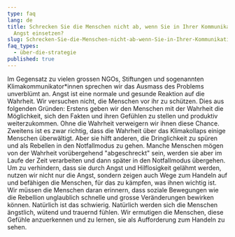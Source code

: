 ```yaml
---
type: faq
lang: de
title: Schrecken Sie die Menschen nicht ab, wenn Sie in Ihrer Kommunikation
  Angst einsetzen?
slug: Schrecken-Sie-die-Menschen-nicht-ab-wenn-Sie-in-Ihrer-Kommunikation-Angst-einsetzen
faq_types:
  - über-die-strategie
published: true
---
```

Im Gegensatz zu vielen grossen NGOs, Stiftungen und sogenannten Klimakommunikator*innen sprechen wir das Ausmass des Problems unverblümt an. Angst ist eine normale und gesunde Reaktion auf die Wahrheit. Wir versuchen nicht, die Menschen vor ihr zu schützen. Dies aus folgenden Gründen: Erstens geben wir den Menschen mit der Wahrheit die Möglichkeit, sich den Fakten und ihren Gefühlen zu stellen und produktiv weiterzukommen. Ohne die Wahrheit verweigern wir ihnen diese Chance. Zweitens ist es zwar richtig, dass die Wahrheit über das Klimakollaps einige Menschen überwältigt. Aber sie hilft anderen, die Dringlichkeit zu spüren und als Rebellen in den Notfallmodus zu gehen. Manche Menschen mögen von der Wahrheit vorübergehend "abgeschreckt" sein, werden sie aber im Laufe der Zeit verarbeiten und dann später in den Notfallmodus übergehen. Um zu verhindern, dass sie durch Angst und Hilflosigkeit gelähmt werden, nutzen wir nicht nur die Angst, sondern zeigen auch Wege zum Handeln auf und befähigen die Menschen, für das zu kämpfen, was ihnen wichtig ist. Wir müssen die Menschen daran erinnern, dass soziale Bewegungen wie die Rebellion unglaublich schnelle und grosse Veränderungen bewirken können. Natürlich ist das schwierig. Natürlich werden sich die Menschen ängstlich, wütend und trauernd fühlen. Wir ermutigen die Menschen, diese Gefühle anzuerkennen und zu lernen, sie als Aufforderung zum Handeln zu sehen.